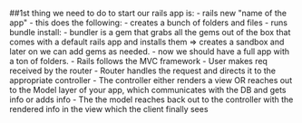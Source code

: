 ##1st thing we need to do to start our rails app is:
    - rails new "name of the app"
      - this does the following:
          - creates a bunch of folders and files
          - runs bundle install:
            - bundler is a gem that grabs all the gems out of the box that comes with a default rails app and installs them => creates a sandbox and later on we can add gems as needed.
      - now we should have a full app with a ton of folders.
      - Rails follows the MVC framework
      - User makes req received by the router
      - Router handles the request and directs it to the appropriate controller
      - The controller either renders a view OR reaches out to the Model layer of your app, which communicates with the DB and gets info or adds info
      - The the model reaches back out to the controller with the rendered info in the view which the client finally sees
